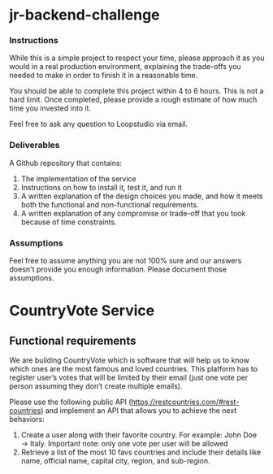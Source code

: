# jr-backend-challenge

### Instructions

While this is a simple project to respect your time, please approach it as you would in a real production environment, explaining the trade-offs you needed to make in order to finish it in a reasonable time. 

You should be able to complete this project within 4 to 6 hours. This is not a hard limit. Once completed, please provide a rough estimate of how much time you invested into it. 

Feel free to ask any question to Loopstudio via email. 

### Deliverables

A Github repository that contains:

1. The implementation of the service
2. Instructions on how to install it, test it, and run it
3. A written explanation of the design choices you made, and how it meets both the functional and non-functional requirements.
4. A written explanation of any compromise or trade-off that you took because of time constraints.

### Assumptions

Feel free to assume anything you are not 100% sure and our answers doesn't provide you enough information. Please document those assumptions. 

# CountryVote Service

## Functional requirements

We are building CountryVote which is software that will help us to know which ones are the most famous and loved countries. This platform has to register user’s votes that will be limited by their email (just one vote per person assuming they don’t create multiple emails).

Please use the following public API (https://restcountries.com/#rest-countries) and implement an API that allows you to achieve the next behaviors:

1. Create a user along with their favorite country. For example: John Doe → Italy. Important note: only one vote per user will be allowed
2. Retrieve a list of the most 10 favs countries and include their details like name, official name, capital city, region, and sub-region.
